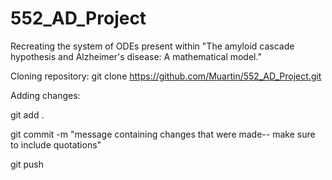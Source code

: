 # 552_AD_Project
Recreating the system of ODEs present within "The amyloid cascade hypothesis and Alzheimer's disease: A mathematical model."

Cloning repository:
git clone https://github.com/Muartin/552_AD_Project.git

Adding changes:

git add .

git commit -m "message containing changes that were made-- make sure to include quotations"

git push
